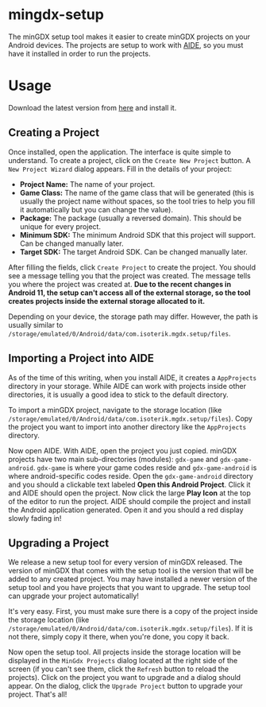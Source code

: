 # mingdx-setup
The minGDX setup tool makes it easier to create minGDX projects on your Android devices. The projects are setup to work with [AIDE](https://www.android-ide.com/), so you must have it installed in order to run the projects.

# Usage
Download the latest version from [here](https://github.com/iSoterikTechnologies/mingdx-setup/releases/download/v1.0.0/mingdx-setup.apk) and install it.

## Creating a Project
Once installed, open the application. The interface is quite simple to understand.
To create a project, click on the `Create New Project` button. A `New Project Wizard` dialog appears. Fill in the details of your project:
- **Project Name:** The name of your project.
- **Game Class:** The name of the game class that will be generated (this is usually the project name without spaces, so the tool tries to help you fill it automatically but you can change the value).
- **Package:** The package (usually a reversed domain). This should be unique for every project.
- **Minimum SDK:** The minimum Android SDK that this project will support. Can be changed manually later.
- **Target SDK:** The target Android SDK. Can be changed manually later.

After filling the fields, click `Create Project` to create the project. You should see a message telling you that the project was created. The message tells you where the project was created at. **Due to the recent changes in Android 11, the setup can't access all of the external storage, so the tool creates projects inside the external storage allocated to it.**

Depending on your device, the storage path may differ. However, the path is usually similar to `/storage/emulated/0/Android/data/com.isoterik.mgdx.setup/files`.

## Importing a Project into AIDE
As of the time of this writing, when you install AIDE, it creates a `AppProjects` directory in your storage. While AIDE can work with projects inside other directories, it is usually a good idea to stick to the default directory.

To import a minGDX project, navigate to the storage location (like `/storage/emulated/0/Android/data/com.isoterik.mgdx.setup/files`). Copy the project you want to import into another directory like the `AppProjects` directory. 

Now open AIDE. With AIDE, open the project you just copied. minGDX projects have two main sub-directories (modules): `gdx-game` and `gdx-game-android`.
`gdx-game` is where your game codes reside and `gdx-game-android` is where android-specific codes reside. Open the `gdx-game-android` directory and you should a clickable text labeled **Open this Android Project**. Click it and AIDE should open the project. Now click the large **Play Icon** at the top of the editor to run the project. AIDE should compile the project and install the Android application generated. Open it and you should a red display slowly fading in!

## Upgrading a Project
We release a new setup tool for every version of minGDX released. The version of minGDX that comes with the setup tool is the version that will be added to any created project.
You may have installed a newer version of the setup tool and you have projects that you want to upgrade. The setup tool can upgrade your project automatically!

It's very easy. First, you must make sure there is a copy of the project inside the storage location (like `/storage/emulated/0/Android/data/com.isoterik.mgdx.setup/files`). If it is not there, simply copy it there, when you're done, you copy it back.

Now open the setup tool. All projects inside the storage location will be displayed in the `MinGdx Projects` dialog located at the right side of the screen (if you can't see them, click the `Refresh` button to reload the projects). 
Click on the project you want to upgrade and a dialog should appear. On the dialog, click the `Upgrade Project` button to upgrade your project. That's all!
